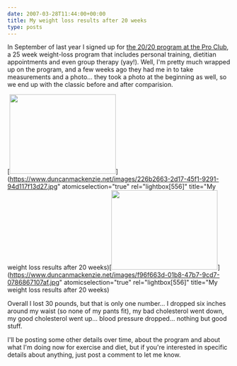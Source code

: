```yaml
---
date: 2007-03-28T11:44:00+00:00
title: My weight loss results after 20 weeks
type: posts
---
```

In September of last year I signed up for [the 20/20 program at the Pro Club](https://www.proclub.com/Home/MedicalWellness/2020Lifestyles/tabid/488/Default.aspx), a 25 week weight-loss program that includes personal training, dietitian appointments and even group therapy (yay!). Well, I'm pretty much wrapped up on the program, and a few weeks ago they had me in to take measurements and a photo... they took a photo at the beginning as well, so we end up with the classic before and after comparision.

[<img style="border-top-width: 0px; border-left-width: 0px; border-bottom-width: 0px; border-right-width: 0px" height="180" src="http://www.duncanmackenzie.net/images/9ab6fee5-a332-469c-9938-2a7aec478cd4.jpg" width="240" border="0" />](https://www.duncanmackenzie.net/images/226b2663-2d17-45f1-9291-94d117f13d27.jpg" atomicselection="true" rel="lightbox[556]" title="My weight loss results after 20 weeks)[<img style="border-top-width: 0px; border-left-width: 0px; border-bottom-width: 0px; border-right-width: 0px" height="180" src="http://www.duncanmackenzie.net/images/fa17872e-cc38-489e-9790-206ba6faf441.jpg" width="240" border="0" />](https://www.duncanmackenzie.net/images/f96f663d-01b8-47b7-9cd7-0786867107af.jpg" atomicselection="true" rel="lightbox[556]" title="My weight loss results after 20 weeks)

Overall I lost 30 pounds, but that is only one number... I dropped six inches around my waist (so none of my pants fit), my bad cholesterol went down, my good cholesterol went up... blood pressure dropped... nothing but good stuff.

I'll be posting some other details over time, about the program and about what I'm doing now for exercise and diet, but if you're interested in specific details about anything, just post a comment to let me know.
